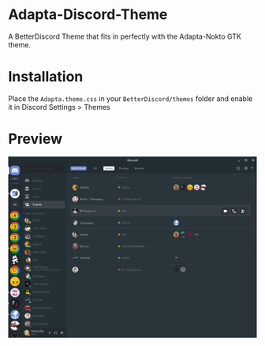 # Adapta-Discord-Theme
A BetterDiscord Theme that fits in perfectly with the Adapta-Nokto GTK theme.

# Installation
Place the `Adapta.theme.css` in your `BetterDiscord/themes` folder and enable it in Discord Settings > Themes

# Preview

![alt text](preview.png "Preview")
